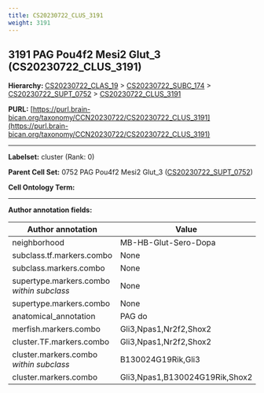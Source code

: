 ```yaml
---
title: CS20230722_CLUS_3191
weight: 3191
---
```

## 3191 PAG Pou4f2 Mesi2 Glut_3 (CS20230722_CLUS_3191)
<b>Hierarchy: </b>
[CS20230722_CLAS_19](../CS20230722_CLAS_19) >
[CS20230722_SUBC_174](../CS20230722_SUBC_174) >
[CS20230722_SUPT_0752](../CS20230722_SUPT_0752) >
[CS20230722_CLUS_3191](../CS20230722_CLUS_3191)

**PURL:** [https://purl.brain-bican.org/taxonomy/CCN20230722/CS20230722_CLUS_3191](https://purl.brain-bican.org/taxonomy/CCN20230722/CS20230722_CLUS_3191)

---


**Labelset:** cluster (Rank: 0)

**Parent Cell Set:** 0752 PAG Pou4f2 Mesi2 Glut_3 ([CS20230722_SUPT_0752](../CS20230722_SUPT_0752))



**Cell Ontology Term:** 

[MARKER GENES.]: #


---

[TRANSFERRED ANNOTATIONS.]: #


[AUTHOR ANNOTATION FIELDS.]: #


**Author annotation fields:**

| Author annotation | Value |
|-------------------|-------|
|neighborhood|MB-HB-Glut-Sero-Dopa|
|subclass.tf.markers.combo|None|
|subclass.markers.combo|None|
|supertype.markers.combo _within subclass_|None|
|supertype.markers.combo|None|
|anatomical_annotation|PAG do|
|merfish.markers.combo|Gli3,Npas1,Nr2f2,Shox2|
|cluster.TF.markers.combo|Gli3,Npas1,Nr2f2,Shox2|
|cluster.markers.combo _within subclass_|B130024G19Rik,Gli3|
|cluster.markers.combo|Gli3,Npas1,B130024G19Rik,Shox2|
